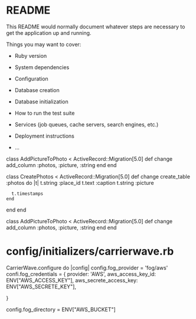 # README

This README would normally document whatever steps are necessary to get the
application up and running.

Things you may want to cover:

* Ruby version

* System dependencies

* Configuration

* Database creation

* Database initialization

* How to run the test suite

* Services (job queues, cache servers, search engines, etc.)

* Deployment instructions

* ...

class AddPictureToPhoto < ActiveRecord::Migration[5.0]
  def change
    add_column :photos, :picture, :string
  end
end


class CreatePhotos < ActiveRecord::Migration[5.0]
  def change
    create_table :photos do |t|
      t.string :place_id
      t.text :caption
      t.string :picture

      t.timestamps
    end
  end
end

class AddPictureToPhoto < ActiveRecord::Migration[5.0]
  def change
    add_column :photos, :picture, :string
  end
end

# config/initializers/carrierwave.rb

CarrierWave.configure do |config|
  config.fog_provider = 'fog/aws'
  confi.fog_credentials = {
    provider: 'AWS',
    aws_access_key_id: ENV["AWS_ACCESS_KEY"],
    aws_secrete_access_key: ENV["AWS_SECRETE_KEY"],

  }

  config.fog_directory = ENV["AWS_BUCKET"]